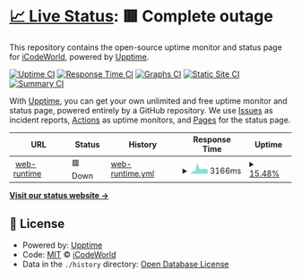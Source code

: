 # [📈 Live Status](https://status.easybits.cn): <!--live status--> **🟥 Complete outage**

This repository contains the open-source uptime monitor and status page for [iCodeWorld](https://www.icodeworld.cn), powered by [Upptime](https://github.com/upptime/upptime).

[![Uptime CI](https://github.com/ICodeWorld-Inc/status-pages/workflows/Uptime%20CI/badge.svg)](https://github.com/ICodeWorld-Inc/status-pages/actions?query=workflow%3A%22Uptime+CI%22)
[![Response Time CI](https://github.com/ICodeWorld-Inc/status-pages/workflows/Response%20Time%20CI/badge.svg)](https://github.com/ICodeWorld-Inc/status-pages/actions?query=workflow%3A%22Response+Time+CI%22)
[![Graphs CI](https://github.com/ICodeWorld-Inc/status-pages/workflows/Graphs%20CI/badge.svg)](https://github.com/ICodeWorld-Inc/status-pages/actions?query=workflow%3A%22Graphs+CI%22)
[![Static Site CI](https://github.com/ICodeWorld-Inc/status-pages/workflows/Static%20Site%20CI/badge.svg)](https://github.com/ICodeWorld-Inc/status-pages/actions?query=workflow%3A%22Static+Site+CI%22)
[![Summary CI](https://github.com/ICodeWorld-Inc/status-pages/workflows/Summary%20CI/badge.svg)](https://github.com/ICodeWorld-Inc/status-pages/actions?query=workflow%3A%22Summary+CI%22)

With [Upptime](https://upptime.js.org), you can get your own unlimited and free uptime monitor and status page, powered entirely by a GitHub repository. We use [Issues](https://github.com/ICodeWorld-Inc/status-pages/issues) as incident reports, [Actions](https://github.com/ICodeWorld-Inc/status-pages/actions) as uptime monitors, and [Pages](https://status.easybits.cn) for the status page.

<!--start: status pages-->
<!-- This summary is generated by Upptime (https://github.com/upptime/upptime) -->
<!-- Do not edit this manually, your changes will be overwritten -->
<!-- prettier-ignore -->
| URL | Status | History | Response Time | Uptime |
| --- | ------ | ------- | ------------- | ------ |
| <img alt="" src="https://favicons.githubusercontent.com/web-runtime-release.easybits.cn" height="13"> [web-runtime](https://web-runtime-release.easybits.cn/) | 🟥 Down | [web-runtime.yml](https://github.com/ICodeWorld-Inc/status-pages/commits/HEAD/history/web-runtime.yml) | <details><summary><img alt="Response time graph" src="./graphs/web-runtime/response-time-week.png" height="20"> 3166ms</summary><br><a href="https://status.easybits.cn/history/web-runtime"><img alt="Response time 1392" src="https://img.shields.io/endpoint?url=https%3A%2F%2Fraw.githubusercontent.com%2FICodeWorld-Inc%2Fstatus-pages%2FHEAD%2Fapi%2Fweb-runtime%2Fresponse-time.json"></a><br><a href="https://status.easybits.cn/history/web-runtime"><img alt="24-hour response time 2872" src="https://img.shields.io/endpoint?url=https%3A%2F%2Fraw.githubusercontent.com%2FICodeWorld-Inc%2Fstatus-pages%2FHEAD%2Fapi%2Fweb-runtime%2Fresponse-time-day.json"></a><br><a href="https://status.easybits.cn/history/web-runtime"><img alt="7-day response time 3166" src="https://img.shields.io/endpoint?url=https%3A%2F%2Fraw.githubusercontent.com%2FICodeWorld-Inc%2Fstatus-pages%2FHEAD%2Fapi%2Fweb-runtime%2Fresponse-time-week.json"></a><br><a href="https://status.easybits.cn/history/web-runtime"><img alt="30-day response time 1459" src="https://img.shields.io/endpoint?url=https%3A%2F%2Fraw.githubusercontent.com%2FICodeWorld-Inc%2Fstatus-pages%2FHEAD%2Fapi%2Fweb-runtime%2Fresponse-time-month.json"></a><br><a href="https://status.easybits.cn/history/web-runtime"><img alt="1-year response time 1392" src="https://img.shields.io/endpoint?url=https%3A%2F%2Fraw.githubusercontent.com%2FICodeWorld-Inc%2Fstatus-pages%2FHEAD%2Fapi%2Fweb-runtime%2Fresponse-time-year.json"></a></details> | <details><summary><a href="https://status.easybits.cn/history/web-runtime">15.48%</a></summary><a href="https://status.easybits.cn/history/web-runtime"><img alt="All-time uptime 84.43%" src="https://img.shields.io/endpoint?url=https%3A%2F%2Fraw.githubusercontent.com%2FICodeWorld-Inc%2Fstatus-pages%2FHEAD%2Fapi%2Fweb-runtime%2Fuptime.json"></a><br><a href="https://status.easybits.cn/history/web-runtime"><img alt="24-hour uptime 0.00%" src="https://img.shields.io/endpoint?url=https%3A%2F%2Fraw.githubusercontent.com%2FICodeWorld-Inc%2Fstatus-pages%2FHEAD%2Fapi%2Fweb-runtime%2Fuptime-day.json"></a><br><a href="https://status.easybits.cn/history/web-runtime"><img alt="7-day uptime 15.48%" src="https://img.shields.io/endpoint?url=https%3A%2F%2Fraw.githubusercontent.com%2FICodeWorld-Inc%2Fstatus-pages%2FHEAD%2Fapi%2Fweb-runtime%2Fuptime-week.json"></a><br><a href="https://status.easybits.cn/history/web-runtime"><img alt="30-day uptime 80.27%" src="https://img.shields.io/endpoint?url=https%3A%2F%2Fraw.githubusercontent.com%2FICodeWorld-Inc%2Fstatus-pages%2FHEAD%2Fapi%2Fweb-runtime%2Fuptime-month.json"></a><br><a href="https://status.easybits.cn/history/web-runtime"><img alt="1-year uptime 84.43%" src="https://img.shields.io/endpoint?url=https%3A%2F%2Fraw.githubusercontent.com%2FICodeWorld-Inc%2Fstatus-pages%2FHEAD%2Fapi%2Fweb-runtime%2Fuptime-year.json"></a></details>

<!--end: status pages-->

[**Visit our status website →**](https://status.easybits.cn)

## 📄 License

- Powered by: [Upptime](https://github.com/upptime/upptime)
- Code: [MIT](./LICENSE) © [iCodeWorld](https://www.icodeworld.cn)
- Data in the `./history` directory: [Open Database License](https://opendatacommons.org/licenses/odbl/1-0/)
